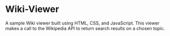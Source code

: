 # Wiki-Viewer
A sample Wiki viewer built using HTML, CSS, and JavaScript. This viewer makes a call to the Wikipedia API to return search results 
on a chosen topic. 
